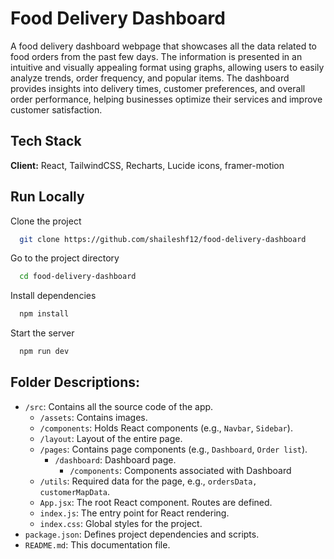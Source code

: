 
# Food Delivery Dashboard

A food delivery dashboard webpage that showcases all the data related to food orders from the past few days. The information is presented in an intuitive and visually appealing format using graphs, allowing users to easily analyze trends, order frequency, and popular items. The dashboard provides insights into delivery times, customer preferences, and overall order performance, helping businesses optimize their services and improve customer satisfaction.
## Tech Stack

**Client:** React, TailwindCSS, Recharts, Lucide icons, framer-motion


## Run Locally

Clone the project

```bash
  git clone https://github.com/shaileshf12/food-delivery-dashboard
```

Go to the project directory

```bash
  cd food-delivery-dashboard
```

Install dependencies

```bash
  npm install
```

Start the server

```bash
  npm run dev
```



## Folder Descriptions:
- `/src`: Contains all the source code of the app.
  - `/assets`: Contains images.
  - `/components`: Holds React components (e.g., `Navbar`, `Sidebar`).
  - `/layout`: Layout of the entire page.
  - `/pages`: Contains page components (e.g., `Dashboard`, `Order list`).
    - `/dashboard`: Dashboard page.
        - `/components`: Components associated with Dashboard
  - `/utils`: Required data for the page, e.g., `ordersData, customerMapData`.
  - `App.jsx`: The root React component. Routes are defined.
  - `index.js`: The entry point for React rendering.
  - `index.css`: Global styles for the project.
- `package.json`: Defines project dependencies and scripts.
- `README.md`: This documentation file.

